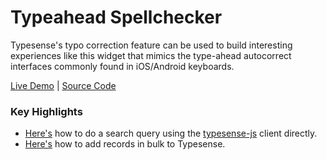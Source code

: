 # Typeahead Spellchecker

Typesense's typo correction feature can be used to build interesting experiences like this widget that mimics the type-ahead autocorrect interfaces commonly found in iOS/Android keyboards.

[Live Demo](https://spellcheck.typesense.org/) | [Source Code](https://github.com/typesense/showcase-spellcheck)

### Key Highlights

- [Here's](https://github.com/typesense/showcase-spellcheck/blob/a0e4d7ad78421c306dd2c914ced5b8505aa5ca7c/src/index.js#L61-L71) how to do a search query using the [typesense-js](https://github.com/typesense/typesense-js) client directly.
- [Here's](https://github.com/typesense/showcase-spellcheck/blob/master/scripts/index_words.js) how to add records in bulk to Typesense.
